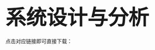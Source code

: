 # <span style="font-size: 2.0em; font-weight: bold;">系统设计与分析</span>

点击对应链接即可直接下载：

# <span style="font-size: 1.5em; font-weight: bold;"></span>
>  